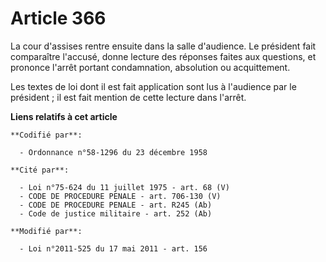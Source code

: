 # Article 366

La cour d'assises rentre ensuite dans la salle d'audience. Le président fait comparaître l'accusé, donne lecture des réponses
faites aux questions, et prononce l'arrêt portant condamnation, absolution ou acquittement.

Les textes de loi dont il est fait application sont lus à l'audience par le président ; il est fait mention de cette lecture
dans l'arrêt.

**Liens relatifs à cet article**

	**Codifié par**:

	  - Ordonnance n°58-1296 du 23 décembre 1958

	**Cité par**:

	  - Loi n°75-624 du 11 juillet 1975 - art. 68 (V)
	  - CODE DE PROCEDURE PENALE - art. 706-130 (V)
	  - CODE DE PROCEDURE PENALE - art. R245 (Ab)
	  - Code de justice militaire - art. 252 (Ab)

	**Modifié par**:

	  - Loi n°2011-525 du 17 mai 2011 - art. 156
